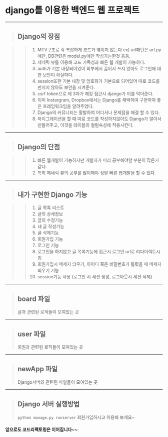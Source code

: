 # django를 이용한 백엔드 웹 프로젝트

---

> ## Django의 장점

>> 1.  MTV구조로 각 복잡하게 코드가 엮이지 않는다 ex) url패턴은 url.py에만, DB관련은 model.py에만 작성가는한것 등등.
>> 2.  제네릭 뷰를 이용해 코드 가독성과 빠른 웹 개발이 가능하다.
>> 3.  auth가 기본 내장되어있어 외부에서 끌어서 쓰지 않아도 로그인에 대한 보안이 확실하다.
>> 4.  session또한 기본 내장 및 암호화가 기본으로 되어있어 따로 코드를 만지지 않아도 보안을 시켜준다.
>> 5.  csrf token으로 제 3자가 해킹 접근시 django가 이를 막아준다.
>> 6.  이미 Instargram, Dropbox에서는 Django를 채택하여 구현하여 좋은 프레임워크임을 알려주었다.
>> 7.  Django의 커뮤니티는 활발하여 어디서나 문제점을 해결 할 수 있다.
>> 8.  마이그레이션을 할 때 따로 코드를 작성하지않아도 Django가 알아서 만들어주고, 이것을 테이블의 컬럼속성에 적용시킨다.

---

> ## Django의 단점

>> 1.  빠른 웹개발이 가능하지만 개발자가 미리 공부해야할 부분이 많은거같다.
>> 2.  특히 제네릭 뷰의 공부를 많이해야 정말 빠른 웹개발을 할 수 있다.

---

> ## 내가 구현한 Django 기능

>> 1.  글 목록 리스트
>> 2.  글의 상세정보
>> 3.  글의 수정기능
>> 4.  새 글 작성기능
>> 5.  글 삭제기능
>> 6.  회원가입 기능
>> 7.  로그인 기능
>> 8.  로그인을 하지않고 글 목록기능에 접근시 로그인 url로 리다이렉트시킴
>> 9.  회원가입시 메세지 띄우기, 아이디 혹은 비밀번호가 틀렸을 때 메세지 띄우기 기능
>> 10. session기능 사용 (로그인 시 세션 생성, 로그아웃시 세션 삭제)

---

> ## board 파일
>
> 글과 관련된 로직들이 모여있는 곳

---

> ## user 파일
>
> 회원과 관련된 로직들이 모여있는 곳

---

> ## newApp 파일
>
> Django서버와 관련된 파일들이 모여있는 곳

---

> ## Django 서버 실행방법
> ```python manage.py runserver```
> 회원가입하시고 이용해 보세요~

#### 앞으로도 코드리팩토링은 이어집니다~~
